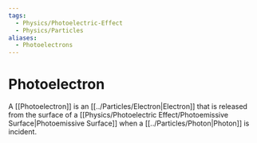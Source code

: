 ```yaml
---
tags:
  - Physics/Photoelectric-Effect
  - Physics/Particles
aliases:
  - Photoelectrons
---
```

# Photoelectron
A [[Photoelectron]] is an [[../Particles/Electron|Electron]] that is released from the surface of a [[Physics/Photoelectric Effect/Photoemissive Surface|Photoemissive Surface]] when a [[../Particles/Photon|Photon]] is incident.
